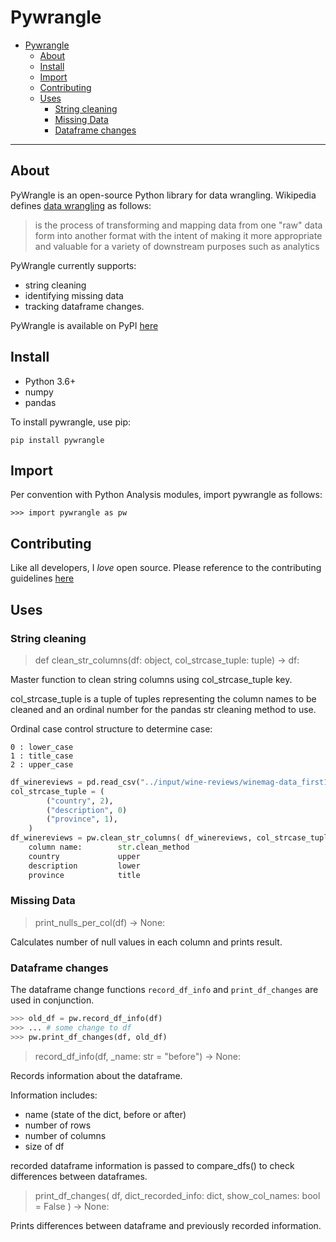 # Pywrangle
- [Pywrangle](#pywrangle)
  - [About](#about)
  - [Install](#install)
  - [Import](#import)
  - [Contributing](#contributing)
  - [Uses](#uses)
    - [String cleaning](#string-cleaning)
    - [Missing Data](#missing-data)
    - [Dataframe changes](#dataframe-changes)

---

## About
PyWrangle is an open-source Python library for data wrangling. Wikipedia defines [data wrangling](https://en.wikipedia.org/wiki/Data_wrangling) as follows:
> is the process of transforming and mapping data from one "raw" data form into another format with the intent of making it more appropriate and valuable for a variety of downstream purposes such as analytics

PyWrangle currently supports:
- string cleaning
- identifying missing data
- tracking dataframe changes.


PyWrangle is available on PyPI [here](https://pypi.org/project/pywrangle/)


## Install
- Python 3.6+
- numpy
- pandas

To install pywrangle, use pip:

```
pip install pywrangle
```

## Import

Per convention with Python Analysis modules, import pywrangle as follows:
```
>>> import pywrangle as pw
```

## Contributing
Like all developers, I _love_ open source. Please reference to the contributing guidelines [here](https://github.com/jaimiles23/pywrangle/blob/master/CONTRIBUTING.md)
<!-- TODO: ADD LINK TO CONTRIbuTING GUIDELINES> -->

## Uses

### String cleaning
> def clean_str_columns(df: object, col_strcase_tuple: tuple) -> df:

Master function to clean string columns using col_strcase_tuple key.

col_strcase_tuple is a tuple of tuples representing the column names to be cleaned
and an ordinal number for the pandas str cleaning method to use.

Ordinal case control structure to determine case:

    0 : lower_case
    1 : title_case
    2 : upper_case

```python
df_winereviews = pd.read_csv("../input/wine-reviews/winemag-data_first150k.csv")
col_strcase_tuple = (
        ("country", 2),
        ("description", 0)
        ("province", 1),
    )
df_winereviews = pw.clean_str_columns( df_winereviews, col_strcase_tuple)
    column name:		str.clean_method
    country     		upper
    description 		lower
    province    		title
```

### Missing Data
> print_nulls_per_col(df) -> None:

Calculates number of null values in each column and prints result.

### Dataframe changes
The dataframe change functions `record_df_info` and `print_df_changes` are used in conjunction.
```python
>>> old_df = pw.record_df_info(df)
>>> ... # some change to df
>>> pw.print_df_changes(df, old_df)
```


> record_df_info(df, _name: str = "before") -> None:

Records information about the dataframe.
    
Information includes:

- name (state of the dict, before or after)
- number of rows
- number of columns
- size of df

recorded dataframe information is passed to compare_dfs()
to check differences between dataframes.

> print_df_changes(
        df,
        dict_recorded_info: dict,
        show_col_names: bool = False
    ) -> None:

Prints differences between dataframe and previously recorded information.


